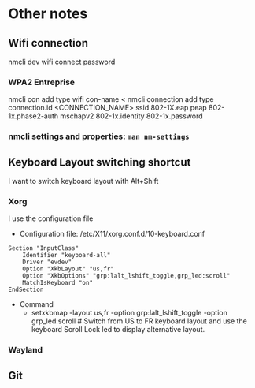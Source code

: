 # Other notes

## Wifi connection
nmcli dev wifi connect <ssid> password <password>

### WPA2 Entreprise
nmcli con add type wifi con-name <
nmcli connection add type <TYPE> connection.id <CONNECTION_NAME> ssid <SSID> 802-1X.eap peap  802-1x.phase2-auth mschapv2 802-1x.identity <IDENTITY> 802-1x.password <password>
### nmcli settings and properties: ```man nm-settings```
  
## Keyboard Layout switching shortcut
I want to switch keyboard layout with Alt+Shift

### Xorg
I use the configuration file

- Configuration file: /etc/X11/xorg.conf.d/10-keyboard.conf
```
Section "InputClass"
    Identifier "keyboard-all"
    Driver "evdev"
    Option "XkbLayout" "us,fr"
    Option "XkbOptions" "grp:lalt_lshift_toggle,grp_led:scroll"
    MatchIsKeyboard "on"
EndSection
```
- Command
  - setxkbmap -layout us,fr -option grp:lalt_lshift_toggle -option grp_led:scroll # Switch from US to FR keyboard layout and use the keyboard Scroll Lock led to display alternative layout.

### Wayland

## Git 

